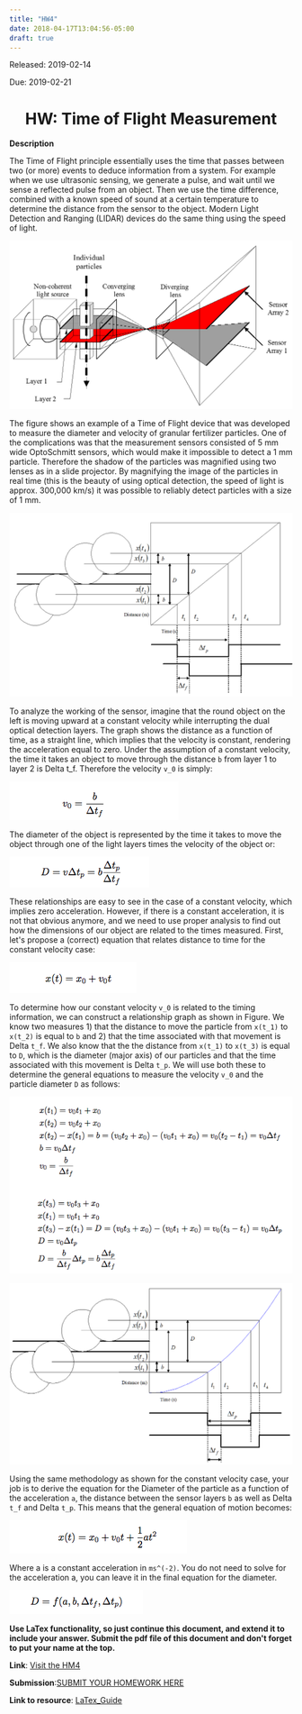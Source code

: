 ```yaml
---
title: "HW4"
date: 2018-04-17T13:04:56-05:00
draft: true
---
```


Released: 2019-02-14

Due: 2019-02-21

<center><h1> HW: Time of Flight Measurement </h1></center>

**Description**

The Time of Flight principle essentially uses the time that passes between two (or more) events to deduce information from a system. For example when we use ultrasonic sensing, we generate a pulse, and wait until we sense a reflected pulse from an object. Then we use the time difference, combined with a known speed of sound at a certain temperature to determine the distance from the sensor to the object. Modern Light Detection and Ranging (LIDAR) devices do the same thing using the speed of light.

![figure1](https://github.com/ABE425/ABE425/blob/Rongliu/data/hw/hw_timeflight/HW_TimeOfFlightMeasurement1.PNG)  

The figure shows an example of a Time of Flight device that was developed to measure the diameter and velocity of granular fertilizer particles. One of the complications was that the measurement sensors consisted of 5 mm wide OptoSchmitt sensors, which would make it impossible to detect a 1 mm particle. Therefore the shadow of the particles was magnified using two lenses as in a slide projector. By magnifying the image of the particles in real time (this is the beauty of using optical detection, the speed of light is approx. 300,000 km/s) it was possible to reliably detect particles with a size of 1 mm.

![figure2](https://github.com/ABE425/ABE425/blob/Rongliu/data/hw/hw_timeflight/HW_TimeOfFlightMeasurement2.PNG)

To analyze the working of the sensor, imagine that the round object on the left is moving upward at a constant velocity while interrupting the dual optical detection layers. The graph shows the distance as a function of time, as a straight line, which implies that the velocity is constant, rendering the acceleration equal to zero. Under the assumption of a constant velocity, the time it takes an object to move through the distance ```b``` from layer 1 to layer 2 is Delta t_f. Therefore the velocity ```v_0``` is simply:

![figure](https://github.com/ABE425/ABE425/blob/Rongliu/data/hw/hw_timeflight/TF1.png)

The diameter of the object is represented by the time it takes to move the object through one of the light layers times the velocity of the object or:

![figure](https://github.com/ABE425/ABE425/blob/Rongliu/data/hw/hw_timeflight/TF2.png)

These relationships are easy to see in the case of a constant velocity, which implies zero acceleration. However, if there is a constant acceleration, it is not that obvious anymore, and we need to use proper analysis to find out how the dimensions of our object are related to the times measured. First, let's propose a (correct) equation that relates distance to time for the constant velocity case:

![figure](https://github.com/ABE425/ABE425/blob/Rongliu/data/hw/hw_timeflight/TF3.png)

To determine how our constant velocity ```v_0``` is related to the timing information, we can construct a relationship graph as shown in Figure. We know two measures 1) that the distance to move the particle from ```x(t_1)``` to ```x(t_2)``` is equal to ```b``` and 2) that the time associated with that movement is Delta ```t_f```. We also know that the the distance from ```x(t_1)``` to ```x(t_3)``` is equal to ```D```, which is the diameter (major axis) of our particles and that the time associated with this movement is Delta ```t_p```. We will use both these to determine the general equations to measure the velocity ```v_0``` and the particle diameter ```D``` as follows:

![figure](https://github.com/ABE425/ABE425/blob/Rongliu/data/hw/hw_timeflight/TF4-13.png)

![figure3](https://github.com/ABE425/ABE425/blob/Rongliu/data/hw/hw_timeflight/HW_TimeOfFlightMeasurement3.PNG)

Using the same methodology as shown for the constant velocity case, your job is to derive the equation for the Diameter of the particle as a function of the acceleration ```a```, the distance between the sensor layers ```b``` as well as Delta ```t_f``` and Delta ```t_p```. This means that the general equation of motion becomes:

![figure3](https://github.com/ABE425/ABE425/blob/Rongliu/data/hw/hw_timeflight/TF14.png)

Where a is a constant acceleration in ```ms^(-2)```. You do not need to solve for the acceleration a, you can leave it in the final equation for the diameter.

![figure3](https://github.com/ABE425/ABE425/blob/Rongliu/data/hw/hw_timeflight/TF15.png)

**Use LaTex functionality, so just continue this document, and extend it to include your answer. Submit the pdf file of this document and don't forget to put your name at the top.**

**Link**: [Visit the HM4](https://github.com/ABE425/ABE425/tree/master/data/hw/HW_TheveninEquivalents )

**Submission**:[SUBMIT YOUR HOMEWORK HERE]()

**Link to resource**: [LaTex_Guide](../../resources/LaTex_Guide.md)
